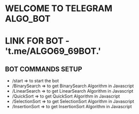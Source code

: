# WELCOME TO TELEGRAM ALGO_BOT
# LINK FOR BOT - 't.me/ALGO69_69BOT.'

## BOT COMMANDS SETUP
- /start   =>  to start the bot
- /BinarySearch    =>  to get BinarySearch Algorithm in Javascript 
- /LinearSearch    =>  to get LinearSearch Algorithm in Javascript
- /QuickSort       =>  to get QuickSort Algorithm in Javascript
- /SelectionSort   =>  to get SelectionSort Algorithm in Javascript
- /InsertionSort   =>  to get InsertionSort Algorithm in Javascript


